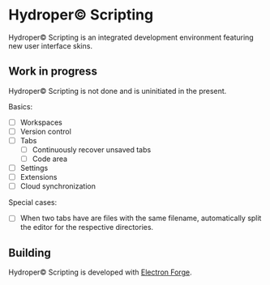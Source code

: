 # Hydroper© Scripting

Hydroper© Scripting is an integrated development environment featuring new user interface skins.

## Work in progress

Hydroper© Scripting is not done and is uninitiated in the present.

Basics:

* [ ] Workspaces
* [ ] Version control
* [ ] Tabs
  * [ ] Continuously recover unsaved tabs
  * [ ] Code area
* [ ] Settings
* [ ] Extensions
* [ ] Cloud synchronization

Special cases:

* [ ] When two tabs have are files with the same filename, automatically split the editor for the respective directories.

## Building

Hydroper© Scripting is developed with [Electron Forge](https://electronforge.io).